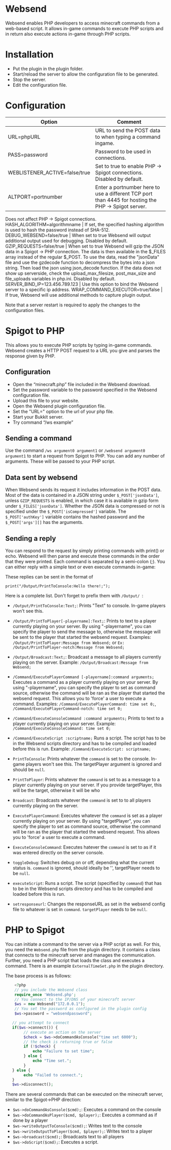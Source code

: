 # Websend

Websend enables PHP developers to access minecraft commands from a web-based script.
It allows in-game commands to execute PHP scripts and in return also execute actions in-game through PHP scripts.

# Installation

* Put the plugin in the plugin folder.
* Start/reload the server to allow the configuration file to be generated.
* Stop the server.
* Edit the configuration file.

# Configuration

Option | Comment
-------|--------
URL=phpURL | URL to send the POST data to when typing a command ingame.
PASS=password | Password to be used in connections.
WEBLISTENER_ACTIVE=false/true | Set to true to enable PHP -> Spigot connections. Disabled by default.
ALTPORT=portnumber | Enter a portnumber here to use a different TCP port than 4445 for hosting the PHP -> Spigot server.
Does not affect PHP -> Spigot connections.
HASH_ALGORITHM=algorithmname | If set, the specified hashing algorithm is used to hash the password instead of SHA-512.
DEBUG_WEBSEND=false/true | When set to true Websend will output additional output used for debugging. Disabled by default.
GZIP_REQUESTS=false/true | When set to true Websend will gzip the JSON data in a Spigot -> PHP connection. The data is then available in the $_FILES array instead of the regular $_POST. To use the data, read the "jsonData" file and use the gzdecode function to decompress the bytes into a json string. Then load the json using json_decode function. If the data does not show up serverside, check the upload_max_filesize, post_max_size and file_uploads variables in php.ini. Disabled by default.
SERVER_BIND_IP=123.456.789.123 | Use this option to bind the Websend server to a specific ip address.
WRAP_COMMAND_EXECUTOR=true/false | If true, Websend will use additional methods to capture plugin output.

Note that a server restart is required to apply the changes to the configuration files.

# Spigot to PHP

This allows you to execute PHP scripts by typing in-game commands. Websend creates a HTTP POST request to a URL you give and parses the response given by PHP.

## Configuration

* Open the “minecraft.php” file included in the Websend download.
* Set the password variable to the password specified in the Websend configuration file.
* Upload this file to your website.
* Open the Websend plugin configuration file.
* Set the "URL=" option to the url of your php file.
* Start your Bukkit server.
* Try command “/ws example”

## Sending a command

Use the command `/ws argument0 argument1` or `/websend argument0 argument1` to start a request from Spigot to PHP.  You can add any number of arguments. These will be passed to your PHP script.

## Data sent by websend

When Websend sends its request it includes information in the POST data.  Most of the data is contained in a JSON string under `$_POST['jsonData']`, unless `GZIP_REQUESTS` is enabled, in which case it is available in gzip form under `$_FILES['jsonData']`. Whether the JSON data is compressed or not is specified under the `$_POST['isCompressed']` variable. The `$_POST['authKey']` variable contains the hashed password and the `$_POST['args'][]` has the arguments.

## Sending a reply

You can respond to the request by simply printing commands with print() or echo. Websend will then parse and execute these commands in the order that they were printed. Each command is separated by a semi-colon (;).
You can either reply with a simple text or even execute commands in-game:

These replies can be sent in the format of

    print("/Output/PrintToConsole:Hello there!;");

Here is a complete list. Don't forget to prefix them with `/Output/ `:

*   `/Output/PrintToConsole:Text;`: Prints "Text" to console. In-game players won't see this.
*   `/Output/PrintToPlayer[-playername]:Text;`: Prints to text to a player currently playing on your server.
    By using "-playername", you can specify the player to send the message to, otherwise the message will be sent to the player that started the websend request.
    Examples: `/Output/PrintToPlayer:Message from Websend;` or `Ex: /Output/PrintToPlayer-notch:Message from Websend;`
*    `/Output/Broadcast:Text;`: Broadcast a message to all players currently playing on the server.
    Example: `/Output/Broadcast:Message from Websend;`
*   `/Command/ExecutePlayerCommand [-playername]:command arguments;`
    Executes a command as a player currently playing on your server. By using "-playername", you can specify the player to set as command source, otherwise the command will be ran as the player that started the websend request. This allows you to 'force' a user to execute a command.
    Examples: `/Command/ExecutePlayerCommand: time set 0;`, `/Command/ExecutePlayerCommand-notch: time set 0;`
*   `/Command/ExecuteConsoleCommand :command arguments;`
    Prints to text to a player currently playing on your server.
    Example: `/Command/ExecuteConsoleCommand: time set 0;`
*   `/Command/ExecuteScript :scriptname;`
    Runs a script. The script has to be in the Websend scripts directory and has to be compiled and loaded before this is run.
    Example: `/Command/ExecuteScript: scriptname;`

*   `PrintToConsole`: Prints whatever the `command` is set to the console. In-game players won't see this. The targetPlayer argument is ignored and should be `null`.
*   `PrintToPlayer`: Prints whatever the `command` is set to as a message to a player currently playing on your server. If you provide targetPlayer, this will be the target, otherwise it will be who
*   `Broadcast`: Broadcasts whatever the `command` is set to to all players currently playing on the server.
*   `ExecutePlayerCommand`: Executes whatever the `command` is set as a player currently playing on your server. By using "targetPlayer", you can specify the player to set as command source, otherwise the command will be ran as the player that started the websend request. This allows you to 'force' a user to execute a command.
*   `ExecuteConsoleCommand`: Executes hatever the `command` is set to as if it was entered directly on the server console.
*   `toggleDebug`: Switches debug on or off, depending what the current status is. `command` is ignored, should ideally be '', targetPlayer needs to be `null`.
*   `executeScript`: Runs a script. The script (specified by `command`) that has to be in the Websend scripts directory and has to be compiled and loaded before this is run.
*   `setresponseurl`: Changes the responseURL as set in the websend config file to whatever is set in `command`. `targetPlayer` needs to be `null`.

# PHP to Spigot
You can initiate a command to the server via a PHP script as well. For this, you need the `Websend.php` file from the plugin directory. It contains a class that connects to the minecraft server and manages the communication. Further, you need a PHP script that loads the class and executes a command. There is an example `ExternalTimeSet.php` in the plugin directory.

The base process is as follows:
````php
    <?php
    // you include the Websend class
    require_once 'Websend.php';
    // You connect to the IP/DNS of your minecraft server
    $ws = new Websend("172.0.0.1");
    // You set the password as configured in the plugin config
    $ws->password = "websendpassword";

   // you attempt to connect
   if($ws->connect()) {
        // execute an action on the server
        $check = $ws->doCommandAsConsole("time set 6000");
        // the check is returning true or false
        if (!$check) {
            echo "Failure to set time";
        } else {
            echo "Time set.";
        }
   } else {
        echo "Failed to connect.";
   }
   $ws->disconnect();
````
There are several commands that can be executed on the minecraft server, similar to the Spigot->PHP direction:

* `$ws->doCommandAsConsole($cmd);`:  Executes a command on the console
* `$ws->doCommandAsPlayer($cmd, $player);`: Executes a command as if done by a player
* `$ws->writeOutputToConsole($cmd);`: Writes text to the console
* `$ws->writeOutputToPlayer($cmd, $player);`: Writes text to a player
* `$ws->broadcast($cmd);`: Broadcasts text to all players
* `$ws->doScript($cmd);`: Executes a script.

